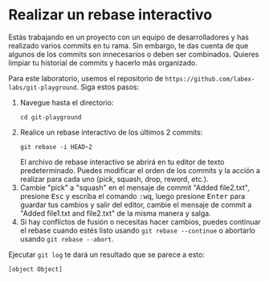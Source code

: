 # Realizar un rebase interactivo

Estás trabajando en un proyecto con un equipo de desarrolladores y has realizado varios commits en tu rama. Sin embargo, te das cuenta de que algunos de los commits son innecesarios o deben ser combinados. Quieres limpiar tu historial de commits y hacerlo más organizado.

Para este laboratorio, usemos el repositorio de `https://github.com/labex-labs/git-playground`. Siga estos pasos:

1. Navegue hasta el directorio:
   ```shell
   cd git-playground
   ```
2. Realice un rebase interactivo de los últimos 2 commits:
   ```shell
   git rebase -i HEAD~2
   ```
   El archivo de rebase interactivo se abrirá en tu editor de texto predeterminado. Puedes modificar el orden de los commits y la acción a realizar para cada uno (pick, squash, drop, reword, etc.).
3. Cambie "pick" a "squash" en el mensaje de commit "Added file2.txt", presione <kbd>Esc</kbd> y escriba el comando <kbd>:wq</kbd>, luego presione <kbd>Enter</kbd> para guardar tus cambios y salir del editor, cambie el mensaje de commit a "Added file1.txt and file2.txt" de la misma manera y salga.
4. Si hay conflictos de fusión o necesitas hacer cambios, puedes continuar el rebase cuando estés listo usando `git rebase --continue` o abortarlo usando `git rebase --abort`.

Ejecutar `git log` te dará un resultado que se parece a esto:

```shell
[object Object]
```
